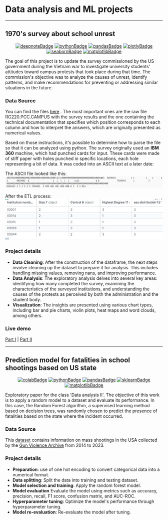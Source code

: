 # Data analysis and ML projects



---

## 1970's survey about school unrest

 <div align="center">
  
<!-- PROJECT SHIELDS -->
[![deepnoteBadge][deepnote-shield]][deepnote-url]
[![pythonBadge][python-shield]][python-url]
[![pandasBadge][pandas-shield]][pandas-url]
[![plotlyBadge][plotly-shield]][plotly-url]
[![seabornBadge][seaborn-shield]][seaborn-url]
[![matplotlibBadge][matplotlib-shield]][matplotlib-url]
<!-- PROJECT SHIELDS -->
  
 </div>
 
The goal of this project is to update the survey commissioned by the US government during the Vietnam war to investigate university students' attitudes toward campus protests that took place during that time. The commission's objective was to analyze the causes of unrest, identify patterns, and make recommendations for preventing or addressing similar situations in the future.  

### Data Source
You can find the files [here](https://catalog.archives.gov/id/610064) . The most important ones are the raw file RG220.PCC.CAMPUS with the survey results and the one containing the technical documentation that specifies which position corresponds to each column and how to interpret the answers, which are originally presented as numerical values.

Based on those instructions, it's possible to determine how to parse the file so that it can be analyzed using python. The survey originally  used an **IBM 360** machine, which had punched cards for input. These cards were made of stiff paper with holes punched in specific locations, each hole representing a bit of data. It was coded into an ASCII text at a later date:

The ASCII file looked like this:
<img src="https://github.com/Pau-c/data/blob/7c4c24c2f6b304b590bccacdc8b566f99c24d2d7/format.jpg" alt="original format"  />

After the ETL process:
<img src="https://github.com/Pau-c/data/blob/bd1c0096c1288bd4d85902c5a6f42b74890c75f2/formatted.jpg" alt="new format"  />

### Project details

- __Data Cleaning__: After the construction of the dataframe, the next steps involve cleaning up the dataset to prepare it for analysis. This includes handling missing values, removing nans, and improving performance.
- __Data Analysis__: The exploratory analysis delves into several key areas: identifying how many completed the survey, examining the characteristics of the surveyed institutions, and understanding the causes of the protests as perceived by both the administration and the student body.
- __Visualization__: The insights are presented using various chart types, including bar and pie charts, violin plots, heat maps and word clouds, among others.

### Live demo

 [Part I](https://deepnote.com/workspace/projects-975f-efed272e-9ae6-4c78-9f2e-e4a5eb60a3ea/project/Projects-9f46395a-c0d8-45cb-b6d3-50191b329853/notebook/Survey-US-1970-campus-unrest-I-intro-f6737292381a4acbbdb13fb6ef8a6164?utm_source=share-modal&utm_medium=product-shared-content&utm_campaign=notebook&utm_content=9f46395a-c0d8-45cb-b6d3-50191b329853) |  [Part II](https://deepnote.com/app/projects-975f/Projects-9f46395a-c0d8-45cb-b6d3-50191b329853?utm_source=share-modal&utm_medium=product-shared-content&utm_campaign=data-app&utm_content=9f46395a-c0d8-45cb-b6d3-50191b329853)
 
---  

## Prediction model for fatalities in school shootings based on US state


 <div align="center">
  
<!-- PROJECT SHIELDS -->
[![colabBadge][colab-shield]][colab-url]
[![pythonBadge][python-shield]][python-url]
[![pandasBadge][pandas-shield]][pandas-url]
[![sklearnBadge][sklearn-shield]][sklearn-url]
[![matplotlibBadge][matplotlib-shield]][matplotlib-url]
<!-- PROJECT SHIELDS -->
  
 </div>
 
Exploratory paper for the class 'Data analysis II'. The objective of this work is to apply a random model to a dataset and evaluate its performance. In this case, the Random Forest algorithm, a supervised learning method based on decision trees, was randomly chosen to predict the presence of fatalities based on the state where the incident occurred.

### Data Source

This [dataset](https://drive.google.com/file/d/1VA8g3qU2EX8QzH74a_l_abqRqGklraWz/view?usp=sharing) contains information on mass shootings in the USA collected by the [Gun Violence Archive](https://www.gunviolencearchive.org/reports) from 2014 to 2023. 

### Project details

- __Preparation__: use of one hot encoding to convert categorical data into a numerical format.
- __Data splitting__: Split the data into training and testing dataset.
- __Model selection and training__: Apply the random forest model.
- __Model evaluation__ Evaluate the model using metrics such as accuracy, precision, recall, F1 score, confusion matrix, and AUC-ROC.
- __Hyperparameter tuning__:  Optimize the model's performance through hyperparameter tuning.
- __Model re-evaluation__: Re-evaluate the model after tuning.

<!-- PROJECT SHIELDS VARIABLES-->
[colab-shield]:https://img.shields.io/badge/Live-Collab-black?style=flat&labelColor=%23808080k&color=red&logo=collab&logoColor=white
[colab-url]: https://colab.google/
[deepnote-shield]:https://img.shields.io/badge/Live-Deepnote-black?style=flat&labelColor=%23808080k&color=red&logo=deepnote&logoColor=white
[deepnote-url]: https://deepnote.com/
[matplotlib-shield]:https://img.shields.io/badge/Data_Viz-matplotlib-black?style=flat&labelColor=%23808080k&color=teal
[matplotlib-url]:https://matplotlib.org/
[pandas-shield]:https://img.shields.io/badge/Data_analysis-Pandas-black?style=flat&labelColor=%23808080k&color=violet&logo=pandas
[pandas-url]:https://pandas.pydata.org/
[python-shield]:https://img.shields.io/badge/Language-Python-black?style=flat&labelColor=%23808080k&color=black&logo=python&logoColor=white
[python-url]: https://www.python.org/
[plotly-shield]:https://img.shields.io/badge/Data_Viz-Plotly-black?style=flat&labelColor=%23808080k&color=teal&logo=plotly
[plotly-url]: https://plotly.com/python/
[seaborn-shield]:https://img.shields.io/badge/Data_Viz-Seaborn-black?style=flat&labelColor=%23808080k&color=teal
[seaborn-url]: https://seaborn.pydata.org/
[sklearn-shield]:https://img.shields.io/badge/ML-sklearn-black?style=flat&labelColor=%23808080k&color=teal
[sklearn-url]: https://scikit-learn.org/
